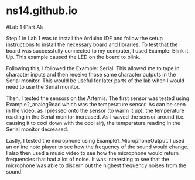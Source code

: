 # ns14.github.io

#Lab 1 (Part A):

Step 1 in Lab 1 was to install the Arduino IDE and follow the setup instructions to install the necessary board and libraries. To test that the board was successfully connected to my computer, I used Example: Blink it Up. This example caused the LED on the board to blink.

Following this, I followed the Example: Serial. This allowed me to type in character inputs and then receive those same character outputs in the Serial monitor. This would be useful for later parts of the lab when I would need to use the Serial monitor.

Then, I tested the sensors on the Artemis. The first sensor was tested using Example2_analogRead which was the temperature sensor. As can be seen in the video, as I pressed onto the sensor (to warm it up), the temperature reading in the Serial monitor increased. As I waved the sensor around (i.e. causing it to cool down with the cool air), the temperature reading in the Serial monitor decreased.

Lastly, I tested the microphone using Example1_MicrophoneOutput. I used an online note player to see how the frequency of the sound would change. I also then used a music video to see how the microphone would return frequencies that had a lot of noise. It was interesting to see that the microphone was able to discern out the highest frequency noises from the sound.
